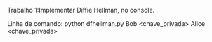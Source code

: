 Trabalho 1:Implementar Diffie Hellman, no console.

Linha de comando: python dfhellman.py Bob <chave_privada> Alice <chave_privada>

